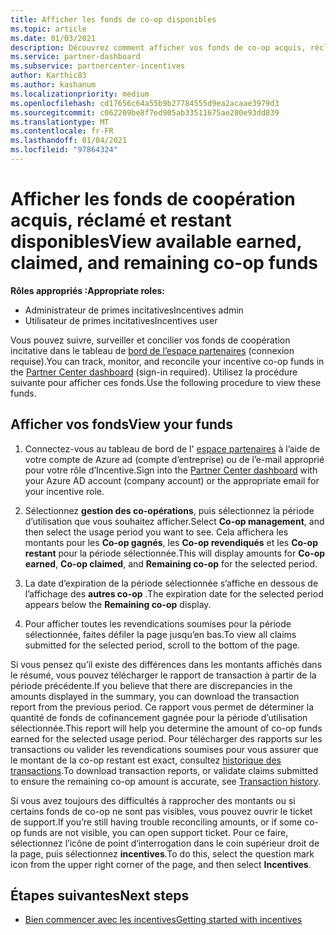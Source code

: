 ```yaml
---
title: Afficher les fonds de co-op disponibles
ms.topic: article
ms.date: 01/03/2021
description: Découvrez comment afficher vos fonds de co-op acquis, réclamés et restants, afficher les dates d’expiration et concilier les montants incohérents.
ms.service: partner-dashboard
ms.subservice: partnercenter-incentives
author: Karthic83
ms.author: kashanum
ms.localizationpriority: medium
ms.openlocfilehash: cd17656c64a55b9b27784555d9ea2acaae3979d3
ms.sourcegitcommit: c062209be8f7ed905ab33511675ae280e93dd839
ms.translationtype: MT
ms.contentlocale: fr-FR
ms.lasthandoff: 01/04/2021
ms.locfileid: "97864324"
---
```

# <a name="view-available-earned-claimed-and-remaining-co-op-funds"></a><span data-ttu-id="82088-103">Afficher les fonds de coopération acquis, réclamé et restant disponibles</span><span class="sxs-lookup"><span data-stu-id="82088-103">View available earned, claimed, and remaining co-op funds</span></span>

<span data-ttu-id="82088-104">**Rôles appropriés :**</span><span class="sxs-lookup"><span data-stu-id="82088-104">**Appropriate roles:**</span></span>

- <span data-ttu-id="82088-105">Administrateur de primes incitatives</span><span class="sxs-lookup"><span data-stu-id="82088-105">Incentives admin</span></span>
- <span data-ttu-id="82088-106">Utilisateur de primes incitatives</span><span class="sxs-lookup"><span data-stu-id="82088-106">Incentives user</span></span>

<span data-ttu-id="82088-107">Vous pouvez suivre, surveiller et concilier vos fonds de coopération incitative dans le tableau de [bord de l’espace partenaires](https://partner.microsoft.com/dashboard/) (connexion requise).</span><span class="sxs-lookup"><span data-stu-id="82088-107">You can track, monitor, and reconcile your incentive co-op funds in the [Partner Center dashboard](https://partner.microsoft.com/dashboard/) (sign-in required).</span></span> <span data-ttu-id="82088-108">Utilisez la procédure suivante pour afficher ces fonds.</span><span class="sxs-lookup"><span data-stu-id="82088-108">Use the following procedure to view these funds.</span></span>

## <a name="view-your-funds"></a><span data-ttu-id="82088-109">Afficher vos fonds</span><span class="sxs-lookup"><span data-stu-id="82088-109">View your funds</span></span>

1. <span data-ttu-id="82088-110">Connectez-vous au tableau de bord de l' [espace partenaires](https://partner.microsoft.com/dashboard/) à l’aide de votre compte de Azure ad (compte d’entreprise) ou de l’e-mail approprié pour votre rôle d’Incentive.</span><span class="sxs-lookup"><span data-stu-id="82088-110">Sign into the [Partner Center dashboard](https://partner.microsoft.com/dashboard/) with your Azure AD account (company account) or the appropriate email for your incentive role.</span></span>

2. <span data-ttu-id="82088-111">Sélectionnez **gestion des co-opérations**, puis sélectionnez la période d’utilisation que vous souhaitez afficher.</span><span class="sxs-lookup"><span data-stu-id="82088-111">Select **Co-op management**, and then select the usage period you want to see.</span></span> <span data-ttu-id="82088-112">Cela affichera les montants pour les **Co-op gagnés**, les **Co-op revendiqués** et les **Co-op restant** pour la période sélectionnée.</span><span class="sxs-lookup"><span data-stu-id="82088-112">This will display amounts for **Co-op earned**, **Co-op claimed**, and **Remaining co-op** for the selected period.</span></span>

3. <span data-ttu-id="82088-113">La date d’expiration de la période sélectionnée s’affiche en dessous de l’affichage des **autres co-op** .</span><span class="sxs-lookup"><span data-stu-id="82088-113">The expiration date for the selected period appears below the **Remaining co-op** display.</span></span>  

4. <span data-ttu-id="82088-114">Pour afficher toutes les revendications soumises pour la période sélectionnée, faites défiler la page jusqu’en bas.</span><span class="sxs-lookup"><span data-stu-id="82088-114">To view all claims submitted for the selected period, scroll to the bottom of the page.</span></span>

<span data-ttu-id="82088-115">Si vous pensez qu’il existe des différences dans les montants affichés dans le résumé, vous pouvez télécharger le rapport de transaction à partir de la période précédente.</span><span class="sxs-lookup"><span data-stu-id="82088-115">If you believe that there are discrepancies in the amounts displayed in the summary, you can download the transaction report from the previous period.</span></span> <span data-ttu-id="82088-116">Ce rapport vous permet de déterminer la quantité de fonds de cofinancement gagnée pour la période d’utilisation sélectionnée.</span><span class="sxs-lookup"><span data-stu-id="82088-116">This report will help you determine the amount of co-op funds earned for the selected usage period.</span></span> <span data-ttu-id="82088-117">Pour télécharger des rapports sur les transactions ou valider les revendications soumises pour vous assurer que le montant de la co-op restant est exact, consultez [historique des transactions](/partner-center/payout-statement#transaction-history).</span><span class="sxs-lookup"><span data-stu-id="82088-117">To download transaction reports, or validate claims submitted to ensure the remaining co-op amount is accurate, see [Transaction history](/partner-center/payout-statement#transaction-history).</span></span>

<span data-ttu-id="82088-118">Si vous avez toujours des difficultés à rapprocher des montants ou si certains fonds de co-op ne sont pas visibles, vous pouvez ouvrir le ticket de support.</span><span class="sxs-lookup"><span data-stu-id="82088-118">If you’re still having trouble reconciling amounts, or if some co-op funds are not visible, you can open support ticket.</span></span> <span data-ttu-id="82088-119">Pour ce faire, sélectionnez l’icône de point d’interrogation dans le coin supérieur droit de la page, puis sélectionnez **incentives**.</span><span class="sxs-lookup"><span data-stu-id="82088-119">To do this, select the question mark icon from the upper right corner of the page, and then select **Incentives**.</span></span>

## <a name="next-steps"></a><span data-ttu-id="82088-120">Étapes suivantes</span><span class="sxs-lookup"><span data-stu-id="82088-120">Next steps</span></span>

- [<span data-ttu-id="82088-121">Bien commencer avec les incentives</span><span class="sxs-lookup"><span data-stu-id="82088-121">Getting started with incentives</span></span>](incentives-get-started-intro.md)
